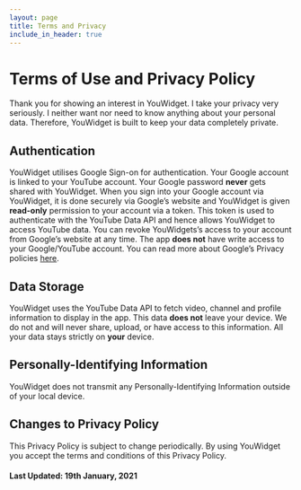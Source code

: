 ```yaml
---
layout: page
title: Terms and Privacy
include_in_header: true
---
```


# Terms of Use and Privacy Policy
Thank you for showing an interest in YouWidget. I take your privacy very seriously. I neither want nor need to know anything about your personal data. Therefore, YouWidget is built to keep your data completely private.

## Authentication
YouWidget utilises Google Sign-on for authentication. Your Google account is linked to your YouTube account. Your Google password **never** gets shared with YouWidget. When you sign into your Google account via YouWidget, it is done securely via Google’s website and YouWidget is given **read-only** permission to your account via a token. This token is used to authenticate with the YouTube Data API and hence allows YouWidget to access YouTube data. You can revoke YouWidgets’s access to your account from Google’s website at any time. The app **does not** have write access to your Google/YouTube account. You can read more about Google’s Privacy policies [here](https://policies.google.com/privacy).

## Data Storage
YouWidget uses the YouTube Data API to fetch video, channel and profile information to display in the app. This data **does not** leave your device. We do not and will never share, upload, or have access to this information. All your data stays strictly on **your** device.

## Personally-Identifying Information

YouWidget does not transmit any Personally-Identifying Information outside of your local device.

## Changes to Privacy Policy
This Privacy Policy is subject to change periodically. By using YouWidget you accept the terms and conditions of this Privacy Policy.

#### Last Updated: 19th January, 2021
